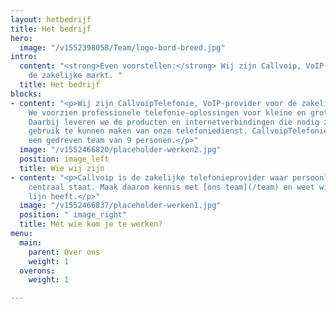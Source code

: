 ```yaml
---
layout: hetbedrijf
title: Het bedrijf
hero:
  image: "/v1552398058/Team/logo-bord-breed.jpg"
intro:
  content: "<strong>Even voorstellen:</strong> Wij zijn Callvoip, VoIP-provider voor
    de zakelijke markt. "
  title: Het bedrijf
blocks:
- content: "<p>Wij zijn CallvoipTelefonie, VoIP-provider voor de zakelijke markt.
    We voorzien professionele telefonie-oplossingen voor kleine en grote bedrijven.
    Daarbij leveren we de producten en internetverbindingen die nodig zijn om optimaal
    gebruik te kunnen maken van onze telefoniedienst. CallvoipTelefonie bestaat uit
    een gedreven team van 9 personen.</p>"
  image: "/v1552466820/placeholder-werken2.jpg"
  position: image_left
  title: Wie wij zijn
- content: "<p>Callvoip is de zakelijke telefonieprovider waar persoonlijk contact
    centraal staat. Maak daarom kennis met [ons team](/team) en weet wie u aan de
    lijn heeft.</p>"
  image: "/v1552466837/placeholder-werken1.jpg"
  position: " image_right"
  title: Met wie kom je te werken?
menu:
  main:
    parent: Over ons
    weight: 1
  overons:
    weight: 1

---
```

